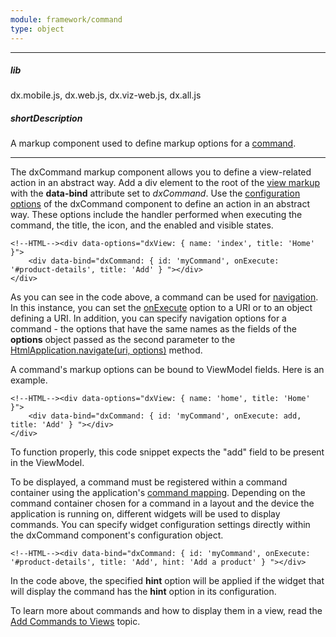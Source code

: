 ```yaml
---
module: framework/command
type: object
---
```

---
##### lib
dx.mobile.js, dx.web.js, dx.viz-web.js, dx.all.js

##### shortDescription
A markup component used to define markup options for a [command](/concepts/40%20SPA%20Framework/1%20Views%20and%20Layouts/6%20Add%20Commands%20to%20Views.md '/Documentation/Guide/SPA_Framework/Views_and_Layouts/#Add_Commands_to_Views').

---
The dxCommand markup component allows you to define a view-related action in an abstract way. Add a div element to the root of the [view markup](/api-reference/40%20SPA%20Framework/Markup%20Components/dxView '/Documentation/ApiReference/SPA_Framework/Markup_Components/dxView/') with the **data-bind** attribute set to *dxCommand*. Use the [configuration options](/api-reference/40%20SPA%20Framework/Markup%20Components/dxCommand/1%20Configuration '/Documentation/ApiReference/SPA_Framework/Markup_Components/dxCommand/Configuration/') of the dxCommand component to define an action in an abstract way. These options include the handler performed when executing the command, the title, the icon, and the enabled and visible states.

    <!--HTML--><div data-options="dxView: { name: 'index', title: 'Home' }">
        <div data-bind="dxCommand: { id: 'myCommand', onExecute: '#product-details', title: 'Add' } "></div>
    </div>

As you can see in the code above, a command can be used for [navigation](/concepts/40%20SPA%20Framework/3%20Navigation%20and%20Routing/2%20Navigate%20to%20a%20View.md '/Documentation/Guide/SPA_Framework/Navigation_and_Routing/#Navigate_to_a_View'). In this instance, you can set the [onExecute](/api-reference/40%20SPA%20Framework/Markup%20Components/dxCommand/1%20Configuration/onExecute.md '/Documentation/ApiReference/SPA_Framework/Markup_Components/dxCommand/Configuration/#onExecute') option to a URI or to an object defining a URI. In addition, you can specify navigation options for a command - the options that have the same names as the fields of the **options** object passed as the second parameter to the [HtmlApplication.navigate(uri, options)](/api-reference/40%20SPA%20Framework/HtmlApplication/3%20Methods/navigate(uri_options).md '/Documentation/ApiReference/SPA_Framework/HtmlApplication/Methods/#navigateuri_options') method.

A command's markup options can be bound to ViewModel fields. Here is an example.

	<!--HTML--><div data-options="dxView: { name: 'home', title: 'Home' }">
		<div data-bind="dxCommand: { id: 'myCommand', onExecute: add, title: 'Add' } "></div>
	</div>

To function properly, this code snippet expects the "add" field to be present in the ViewModel.

To be displayed, a command must be registered within a command container using the application's [command mapping](/api-reference/40%20SPA%20Framework/HtmlApplication/1%20Configuration/commandMapping.md '/Documentation/ApiReference/SPA_Framework/HtmlApplication/Configuration/#commandMapping'). Depending on the command container chosen for a command in a layout and the device the application is running on, different widgets will be used to display commands. You can specify widget configuration settings directly within the dxCommand component's configuration object.

	<!--HTML--><div data-bind="dxCommand: { id: 'myCommand', onExecute: '#product-details', title: 'Add', hint: 'Add a product' } "></div>

In the code above, the specified **hint** option will be applied if the widget that will display the command has the **hint** option in its configuration.

To learn more about commands and how to display them in a view, read the [Add Commands to Views](/concepts/40%20SPA%20Framework/1%20Views%20and%20Layouts/6%20Add%20Commands%20to%20Views.md '/Documentation/Guide/SPA_Framework/Views_and_Layouts/#Add_Commands_to_Views') topic.